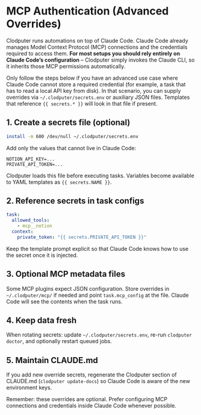 # MCP Authentication (Advanced Overrides)

Clodputer runs automations on top of Claude Code. Claude Code already manages
Model Context Protocol (MCP) connections and the credentials required to access
them. **For most setups you should rely entirely on Claude Code’s configuration** –
Clodputer simply invokes the Claude CLI, so it inherits those MCP permissions
automatically.

Only follow the steps below if you have an advanced use case where Claude Code
cannot store a required credential (for example, a task that has to read a local
API key from disk). In that scenario, you can supply overrides via
`~/.clodputer/secrets.env` or auxiliary JSON files. Templates that reference
`{{ secrets.* }}` will look in that file if present.

## 1. Create a secrets file (optional)

```bash
install -m 600 /dev/null ~/.clodputer/secrets.env
```

Add only the values that cannot live in Claude Code:

```dotenv
NOTION_API_KEY=...
PRIVATE_API_TOKEN=...
```

Clodputer loads this file before executing tasks. Variables become available to
YAML templates as `{{ secrets.NAME }}`.

## 2. Reference secrets in task configs

```yaml
task:
  allowed_tools:
    - mcp__notion
  context:
    private_token: "{{ secrets.PRIVATE_API_TOKEN }}"
```

Keep the template prompt explicit so that Claude Code knows how to use the
secret once it is injected.

## 3. Optional MCP metadata files

Some MCP plugins expect JSON configuration. Store overrides in
`~/.clodputer/mcp/` if needed and point `task.mcp_config` at the file. Claude
Code will see the contents when the task runs.

## 4. Keep data fresh

When rotating secrets: update `~/.clodputer/secrets.env`, re-run
`clodputer doctor`, and optionally restart queued jobs.

## 5. Maintain CLAUDE.md

If you add new override secrets, regenerate the Clodputer section of CLAUDE.md
(`clodputer update-docs`) so Claude Code is aware of the new environment keys.

Remember: these overrides are optional. Prefer configuring MCP connections and
credentials inside Claude Code whenever possible.
